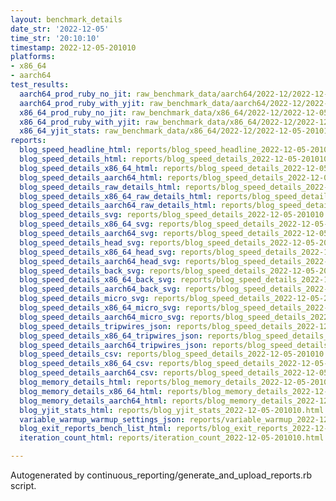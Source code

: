 ```yaml
---
layout: benchmark_details
date_str: '2022-12-05'
time_str: '20:10:10'
timestamp: 2022-12-05-201010
platforms:
- x86_64
- aarch64
test_results:
  aarch64_prod_ruby_no_jit: raw_benchmark_data/aarch64/2022-12/2022-12-05-201010_basic_benchmark_aarch64_prod_ruby_no_jit.json
  aarch64_prod_ruby_with_yjit: raw_benchmark_data/aarch64/2022-12/2022-12-05-201010_basic_benchmark_aarch64_prod_ruby_with_yjit.json
  x86_64_prod_ruby_no_jit: raw_benchmark_data/x86_64/2022-12/2022-12-05-201010_basic_benchmark_x86_64_prod_ruby_no_jit.json
  x86_64_prod_ruby_with_yjit: raw_benchmark_data/x86_64/2022-12/2022-12-05-201010_basic_benchmark_x86_64_prod_ruby_with_yjit.json
  x86_64_yjit_stats: raw_benchmark_data/x86_64/2022-12/2022-12-05-201010_basic_benchmark_x86_64_yjit_stats.json
reports:
  blog_speed_headline_html: reports/blog_speed_headline_2022-12-05-201010.html
  blog_speed_details_html: reports/blog_speed_details_2022-12-05-201010.html
  blog_speed_details_x86_64_html: reports/blog_speed_details_2022-12-05-201010.x86_64.html
  blog_speed_details_aarch64_html: reports/blog_speed_details_2022-12-05-201010.aarch64.html
  blog_speed_details_raw_details_html: reports/blog_speed_details_2022-12-05-201010.raw_details.html
  blog_speed_details_x86_64_raw_details_html: reports/blog_speed_details_2022-12-05-201010.x86_64.raw_details.html
  blog_speed_details_aarch64_raw_details_html: reports/blog_speed_details_2022-12-05-201010.aarch64.raw_details.html
  blog_speed_details_svg: reports/blog_speed_details_2022-12-05-201010.svg
  blog_speed_details_x86_64_svg: reports/blog_speed_details_2022-12-05-201010.x86_64.svg
  blog_speed_details_aarch64_svg: reports/blog_speed_details_2022-12-05-201010.aarch64.svg
  blog_speed_details_head_svg: reports/blog_speed_details_2022-12-05-201010.head.svg
  blog_speed_details_x86_64_head_svg: reports/blog_speed_details_2022-12-05-201010.x86_64.head.svg
  blog_speed_details_aarch64_head_svg: reports/blog_speed_details_2022-12-05-201010.aarch64.head.svg
  blog_speed_details_back_svg: reports/blog_speed_details_2022-12-05-201010.back.svg
  blog_speed_details_x86_64_back_svg: reports/blog_speed_details_2022-12-05-201010.x86_64.back.svg
  blog_speed_details_aarch64_back_svg: reports/blog_speed_details_2022-12-05-201010.aarch64.back.svg
  blog_speed_details_micro_svg: reports/blog_speed_details_2022-12-05-201010.micro.svg
  blog_speed_details_x86_64_micro_svg: reports/blog_speed_details_2022-12-05-201010.x86_64.micro.svg
  blog_speed_details_aarch64_micro_svg: reports/blog_speed_details_2022-12-05-201010.aarch64.micro.svg
  blog_speed_details_tripwires_json: reports/blog_speed_details_2022-12-05-201010.tripwires.json
  blog_speed_details_x86_64_tripwires_json: reports/blog_speed_details_2022-12-05-201010.x86_64.tripwires.json
  blog_speed_details_aarch64_tripwires_json: reports/blog_speed_details_2022-12-05-201010.aarch64.tripwires.json
  blog_speed_details_csv: reports/blog_speed_details_2022-12-05-201010.csv
  blog_speed_details_x86_64_csv: reports/blog_speed_details_2022-12-05-201010.x86_64.csv
  blog_speed_details_aarch64_csv: reports/blog_speed_details_2022-12-05-201010.aarch64.csv
  blog_memory_details_html: reports/blog_memory_details_2022-12-05-201010.html
  blog_memory_details_x86_64_html: reports/blog_memory_details_2022-12-05-201010.x86_64.html
  blog_memory_details_aarch64_html: reports/blog_memory_details_2022-12-05-201010.aarch64.html
  blog_yjit_stats_html: reports/blog_yjit_stats_2022-12-05-201010.html
  variable_warmup_warmup_settings_json: reports/variable_warmup_2022-12-05-201010.warmup_settings.json
  blog_exit_reports_bench_list_html: reports/blog_exit_reports_2022-12-05-201010.bench_list.html
  iteration_count_html: reports/iteration_count_2022-12-05-201010.html

---
```

Autogenerated by continuous_reporting/generate_and_upload_reports.rb script.

